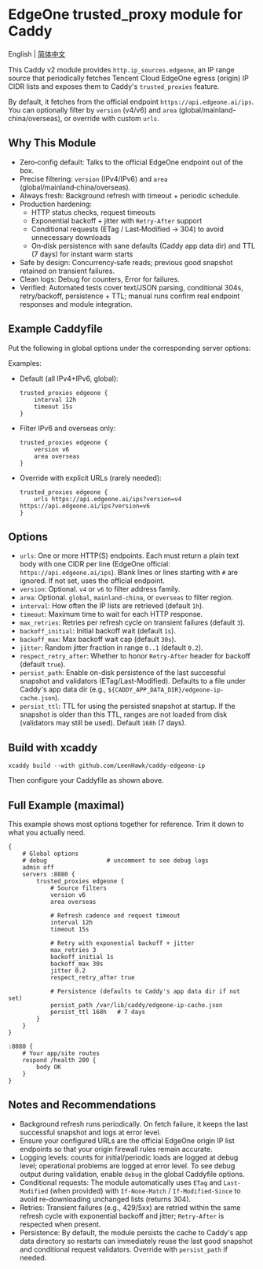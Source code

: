 # EdgeOne trusted_proxy module for Caddy

English | [简体中文](README.zh-CN.md)

This Caddy v2 module provides `http.ip_sources.edgeone`, an IP range source that periodically fetches Tencent Cloud EdgeOne egress (origin) IP CIDR lists and exposes them to Caddy's `trusted_proxies` feature.

By default, it fetches from the official endpoint `https://api.edgeone.ai/ips`. You can optionally filter by `version` (v4/v6) and `area` (global/mainland-china/overseas), or override with custom `urls`.

## Why This Module

- Zero‑config default: Talks to the official EdgeOne endpoint out of the box.
- Precise filtering: `version` (IPv4/IPv6) and `area` (global/mainland‑china/overseas).
- Always fresh: Background refresh with timeout + periodic schedule.
- Production hardening:
  - HTTP status checks, request timeouts
  - Exponential backoff + jitter with `Retry-After` support
  - Conditional requests (ETag / Last‑Modified → 304) to avoid unnecessary downloads
  - On‑disk persistence with sane defaults (Caddy app data dir) and TTL (7 days) for instant warm starts
- Safe by design: Concurrency‑safe reads; previous good snapshot retained on transient failures.
- Clean logs: Debug for counters, Error for failures.
- Verified: Automated tests cover text/JSON parsing, conditional 304s, retry/backoff, persistence + TTL; manual runs confirm real endpoint responses and module integration.

## Example Caddyfile

Put the following in global options under the corresponding server options:

Examples:

- Default (all IPv4+IPv6, global):
  ```
  trusted_proxies edgeone {
      interval 12h
      timeout 15s
  }
  ```

- Filter IPv6 and overseas only:
  ```
  trusted_proxies edgeone {
      version v6
      area overseas
  }
  ```

- Override with explicit URLs (rarely needed):
  ```
  trusted_proxies edgeone {
      urls https://api.edgeone.ai/ips?version=v4 https://api.edgeone.ai/ips?version=v6
  }
  ```

## Options

- `urls`: One or more HTTP(S) endpoints. Each must return a plain text body with one CIDR per line (EdgeOne official: `https://api.edgeone.ai/ips`). Blank lines or lines starting with `#` are ignored. If not set, uses the official endpoint.
- `version`: Optional. `v4` or `v6` to filter address family.
- `area`: Optional. `global`, `mainland-china`, or `overseas` to filter region.
- `interval`: How often the IP lists are retrieved (default `1h`).
- `timeout`: Maximum time to wait for each HTTP response.
- `max_retries`: Retries per refresh cycle on transient failures (default `3`).
- `backoff_initial`: Initial backoff wait (default `1s`).
- `backoff_max`: Max backoff wait cap (default `30s`).
- `jitter`: Random jitter fraction in range `0..1` (default `0.2`).
- `respect_retry_after`: Whether to honor `Retry-After` header for backoff (default `true`).
- `persist_path`: Enable on-disk persistence of the last successful snapshot and validators (ETag/Last-Modified). Defaults to a file under Caddy's app data dir (e.g., `${CADDY_APP_DATA_DIR}/edgeone-ip-cache.json`).
- `persist_ttl`: TTL for using the persisted snapshot at startup. If the snapshot is older than this TTL, ranges are not loaded from disk (validators may still be used). Default `168h` (7 days).

## Build with xcaddy

```
xcaddy build --with github.com/LeenHawk/caddy-edgeone-ip
```

Then configure your Caddyfile as shown above.

## Full Example (maximal)

This example shows most options together for reference. Trim it down to what you actually need.

```
{
    # Global options
    # debug                 # uncomment to see debug logs
    admin off
    servers :8080 {
        trusted_proxies edgeone {
            # Source filters
            version v6
            area overseas

            # Refresh cadence and request timeout
            interval 12h
            timeout 15s

            # Retry with exponential backoff + jitter
            max_retries 3
            backoff_initial 1s
            backoff_max 30s
            jitter 0.2
            respect_retry_after true

            # Persistence (defaults to Caddy's app data dir if not set)
            persist_path /var/lib/caddy/edgeone-ip-cache.json
            persist_ttl 168h   # 7 days
        }
    }
}

:8080 {
    # Your app/site routes
    respond /health 200 {
        body OK
    }
}
```

## Notes and Recommendations

- Background refresh runs periodically. On fetch failure, it keeps the last successful snapshot and logs at error level.
- Ensure your configured URLs are the official EdgeOne origin IP list endpoints so that your origin firewall rules remain accurate.
- Logging levels: counts for initial/periodic loads are logged at debug level; operational problems are logged at error level. To see debug output during validation, enable `debug` in the global Caddyfile options.
- Conditional requests: The module automatically uses `ETag` and `Last-Modified` (when provided) with `If-None-Match` / `If-Modified-Since` to avoid re-downloading unchanged lists (returns 304).
- Retries: Transient failures (e.g., 429/5xx) are retried within the same refresh cycle with exponential backoff and jitter; `Retry-After` is respected when present.
- Persistence: By default, the module persists the cache to Caddy's app data directory so restarts can immediately reuse the last good snapshot and conditional request validators. Override with `persist_path` if needed.
